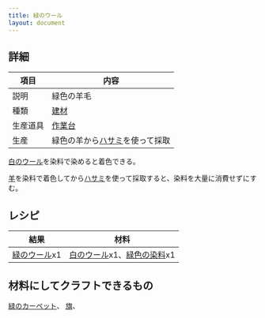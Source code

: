 ```yaml
---
title: 緑のウール
layout: document
---
```

## 詳細

|項目|内容|
|---|---|
|説明|緑色の羊毛|
|種類|[建材](建材)|
|生産道具|[作業台](作業台)|
|生産|緑色の羊から[ハサミ](ハサミ)を使って採取|

[白のウール](白のウール)を染料で染めると着色できる。

[羊](羊)を染料で着色してから[ハサミ](ハサミ)を使って採取すると、染料を大量に消費せずにすむ。

## レシピ

|結果|材料|
|---|---|
|[緑のウール](緑のウール)x1|[白のウール](白のウール)x1、[緑色の染料](緑色の染料)x1|

## 材料にしてクラフトできるもの

[緑のカーペット](緑のカーペット)、
[旗](旗)、
